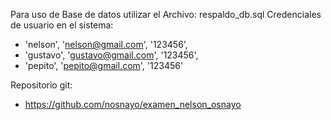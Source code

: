 Para uso de Base de datos utilizar el Archivo: respaldo_db.sql
Credenciales de usuario en el sistema:
- 'nelson', 'nelson@gmail.com', '123456',
- 'gustavo', 'gustavo@gmail.com', '123456',
- 'pepito', 'pepito@gmail.com', '123456'

Repositorio git:
- https://github.com/nosnayo/examen_nelson_osnayo
